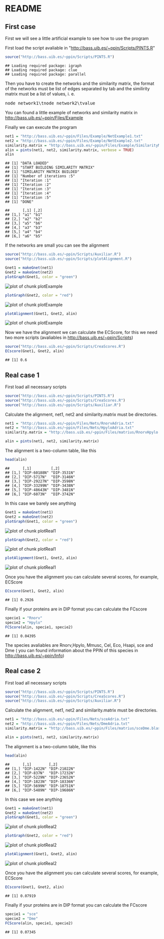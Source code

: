 README
========================================================
<h2>First case</h2>
First we will see a little artificial example to see how to use the program

First load the script avaliable in "http://bass.uib.es/~ppin/Scripts/PINTS.R"

```r
source("http://bass.uib.es/~ppin/Scripts/PINTS.R")
```

```
## Loading required package: igraph
## Loading required package: clue
## Loading required package: parallel
```


Then you have to create the networks and the similarity matrix, the format of the networks must be list of edges separated by tab and the similirity matrix must be a list of values, i. e.

<pre>node_network1\tnode_network2\tvalue</pre>

You can found a little example of networks and similarity matrix in http://bass.uib.es/~ppin/Files/Example

Finally we can execute the program

```r
net1 = "http://bass.uib.es/~ppin/Files/Example/NetExample1.txt"
net2 = "http://bass.uib.es/~ppin/Files/Example/NetExample2.txt"
similarity.matrix = "http://bass.uib.es/~ppin/Files/Example/SimilarityMatrixExample.txt"
alin = pints(net1, net2, similarity.matrix, verbose = TRUE)
alin
```

```
## [1] "DATA LOADED"
## [1] "START BUILDING SIMILARITY MATRIX"
## [1] "SIMILARITY MATRIX BUILDED"
## [1] "Number of iterations :5"
## [1] "Iteration :1"
## [1] "Iteration :2"
## [1] "Iteration :3"
## [1] "Iteration :4"
## [1] "Iteration :5"
## [1] "DONE"
```

```
##      [,1] [,2]
## [1,] "a1" "b1"
## [2,] "a2" "b2"
## [3,] "a5" "b6"
## [4,] "a3" "b3"
## [5,] "a4" "b4"
## [6,] "a6" "b5"
```


If the networks are small you can see the alignment

```r
source("http://bass.uib.es/~ppin/Scripts/Auxiliar.R")
source("http://bass.uib.es/~ppin/Scripts/plotAlignment.R")

Gnet1 = makeGnet(net1)
Gnet2 = makeGnet(net2)
plotGraph(Gnet1, color = "green")
```

![plot of chunk plotExample](figure/plotExample1.png) 

```r
plotGraph(Gnet2, color = "red")
```

![plot of chunk plotExample](figure/plotExample2.png) 

```r
plotAlignment(Gnet1, Gnet2, alin)
```

![plot of chunk plotExample](figure/plotExample3.png) 


Now we have the alignment we can calculate the ECScore, for this we need two more scripts (avaliables in http://bass.uib.es/~ppin/Scripts)

```r
source("http://bass.uib.es/~ppin/Scripts/CreaScores.R")
ECscore(Gnet1, Gnet2, alin)
```

```
## [1] 0.6
```


<h2>Real case 1</h2>

First load all necessary scripts

```r
source("http://bass.uib.es/~ppin/Scripts/PINTS.R")
source("http://bass.uib.es/~ppin/Scripts/CreaScores.R")
source("http://bass.uib.es/~ppin/Scripts/Auxiliar.R")
```


Calculate the alignment, net1, net2 and similarity.matrix must be directories.


```r
net1 = "http://bass.uib.es/~ppin/Files/Nets/RnorvAdria.txt"
net2 = "http://bass.uib.es/~ppin/Files/Nets/HpyloAdria.txt"
similarity.matrix = "http://bass.uib.es/~ppin/Files/matrius/RnorvHpylo.blast"

alin = pints(net1, net2, similarity.matrix)
```





The alignment is a two-column table, like this

```r
head(alin)
```

```
##      [,1]         [,2]       
## [1,] "DIP-60188N" "DIP-3531N"
## [2,] "DIP-5717N"  "DIP-3146N"
## [3,] "DIP-29227N" "DIP-3598N"
## [4,] "DIP-33299N" "DIP-3438N"
## [5,] "DIP-48643N" "DIP-3481N"
## [6,] "DIP-6073N"  "DIP-3742N"
```

In this case we barely see anything

```r
Gnet1 = makeGnet(net1)
Gnet2 = makeGnet(net2)
plotGraph(Gnet1, color = "green")
```

![plot of chunk plotReal1](figure/plotReal11.png) 

```r
plotGraph(Gnet2, color = "red")
```

![plot of chunk plotReal1](figure/plotReal12.png) 

```r
plotAlignment(Gnet1, Gnet2, alin)
```

![plot of chunk plotReal1](figure/plotReal13.png) 


Once you have the alignment you can calculate several scores, for example, ECScore

```r
ECscore(Gnet1, Gnet2, alin)
```

```
## [1] 0.2926
```


Finally if your proteins are in DIP format you can calculate the FCscore

```r
specie1 = "Rnorv"
specie2 = "Hpylo"
FCScore(alin, specie1, specie2)
```

```
## [1] 0.04395
```


The species avaliables are Rnorv,Hpylo, Mmusc, Cel, Eco, Hsapi, sce and Dme ( you can found information about the PPIN of this species in http://bass.uib.es/~ppin/Info)

<h2>Real case 2</h2>

First load all necessary scripts

```r
source("http://bass.uib.es/~ppin/Scripts/PINTS.R")
source("http://bass.uib.es/~ppin/Scripts/CreaScores.R")
source("http://bass.uib.es/~ppin/Scripts/Auxiliar.R")
```


Calculate the alignment, net1, net2 and similarity.matrix must be directories.


```r
net1 = "http://bass.uib.es/~ppin/Files/Nets/sceAdria.txt"
net2 = "http://bass.uib.es/~ppin/Files/Nets/DmeAdria.txt"
similarity.matrix = "http://bass.uib.es/~ppin/Files/matrius/sceDme.blast"

alin = pints(net1, net2, similarity.matrix)
```





The alignment is a two-column table, like this

```r
head(alin)
```

```
##      [,1]        [,2]        
## [1,] "DIP-1422N" "DIP-21022N"
## [2,] "DIP-837N"  "DIP-17232N"
## [3,] "DIP-5229N" "DIP-23652N"
## [4,] "DIP-1823N" "DIP-18336N"
## [5,] "DIP-5699N" "DIP-18751N"
## [6,] "DIP-5489N" "DIP-19686N"
```

In this case we see anything

```r
Gnet1 = makeGnet(net1)
Gnet2 = makeGnet(net2)
plotGraph(Gnet1, color = "green")
```

![plot of chunk plotReal2](figure/plotReal21.png) 

```r
plotGraph(Gnet2, color = "red")
```

![plot of chunk plotReal2](figure/plotReal22.png) 

```r
plotAlignment(Gnet1, Gnet2, alin)
```

![plot of chunk plotReal2](figure/plotReal23.png) 


Once you have the alignment you can calculate several scores, for example, ECScore

```r
ECscore(Gnet1, Gnet2, alin)
```

```
## [1] 0.07919
```


Finally if your proteins are in DIP format you can calculate the FCscore

```r
specie1 = "sce"
specie2 = "Dme"
FCScore(alin, specie1, specie2)
```

```
## [1] 0.07345
```

